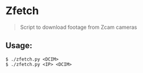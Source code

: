 # Zfetch

> Script to download footage from Zcam cameras

## Usage:
```
$ ./zfetch.py <DCIM>
$ ./zfetch.py <IP> <DCIM>
```

